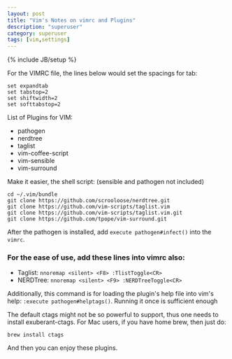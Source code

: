 ```yaml
---
layout: post
title: "Vim's Notes on vimrc and Plugins"
description: "superuser"
category: superuser
tags: [vim,settings]
---
```

{% include JB/setup %}

For the VIMRC file, the lines below would set the spacings for tab:

    set expandtab
    set tabstop=2
    set shiftwidth=2
    set softtabstop=2


List of Plugins for VIM:

- pathogen
- nerdtree
- taglist
- vim-coffee-script
- vim-sensible
- vim-surround

Make it easier, the shell script: (sensible and pathogen not included)

    cd ~/.vim/bundle
    git clone https://github.com/scrooloose/nerdtree.git
    git clone https://github.com/vim-scripts/taglist.vim
    git clone https://github.com/vim-scripts/taglist.vim.git
    git clone https://github.com/tpope/vim-surround.git


After the pathogen is installed, add `execute pathogen#infect()` into the `vimrc`.

### For the ease of use, add these lines into vimrc also:
- Taglist:  `nnoremap <silent> <F8> :TlistToggle<CR>`
- NERDTree: `nnoremap <silent> <F9> :NERDTreeToggle<CR>`

Additionally, this command is for loading the plugin's help file into vim's help: 
  `:execute pathogen#helptags()`.
Running it once is sufficient enough


The default ctags might not be so powerful to support, thus one needs to install exuberant-ctags.
For Mac users, if you have home brew, then just do:

    brew install ctags

And then you can enjoy these plugins.
